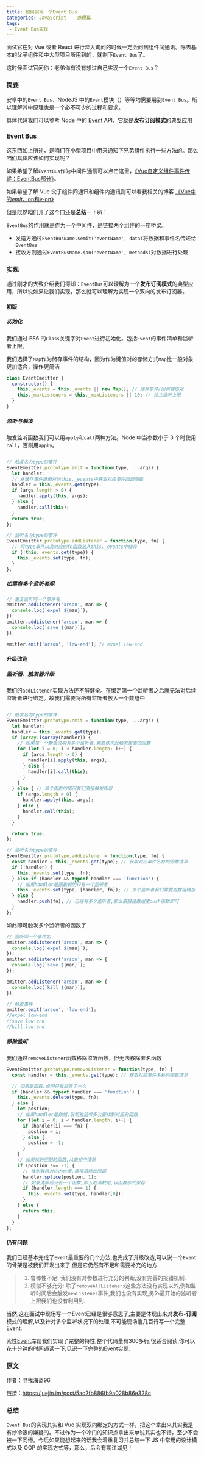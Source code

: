 ```yaml
---
title: 如何实现一个Event Bus
categories: JavaScript —— 原理篇
tags:
 - Event Bus实现
---
```


面试官在对 Vue 或者 React 进行深入询问的时候一定会问到组件间通讯。除去基本的父子组件和中大型项目所用到的，就剩下`Event Bus`了。

这时候面试官问你：老弟你有没有想过自己实现一个`Event Bus`？

<!--more-->

### 提要

安卓中的`Event Bus`、NodeJS 中的`Event`模块（）等等均需要用到`Event Bus`。所以理解其中原理也是一个必不可少的过程和要求。

具体代码我们可以参考 Node 中的 [Event](<http://nodejs.cn/api/events.html>) API，它就是**发布订阅模式**的典型应用

### Event Bus

这东西如上所述，是咱们在小型项目中用来通知下兄弟组件执行一些方法的。那么咱们具体应该如何实现呢？

如果希望了解`EventBus`作为中间件通信可以点击这里，[《Vue自定义组件事件传递：EventBus部分》](<https://juejin.im/post/5b2f2402f265da59b37e7ab1>)。

如果希望了解 Vue 父子组件间通讯和组件内通讯则可以看我相关的博客 [《Vue中的$emit、$on和v-on》]([https://burning-shadow.github.io/2019/03/22/Vue%E4%B8%AD%E7%9A%84$emit%E3%80%81$on%E5%92%8Cv-on/](https://burning-shadow.github.io/2019/03/22/Vue中的$emit、$on和v-on/))



但是既然咱们开了这个口还是**总结**一下叭：

`EventBus`的作用就是作为一个中间件，是链接两个组件的一座桥梁。

- 发送方通过`EventBusName.$emit('eventName', data)`将数据和事件名传递给`EventBus`
- 接收方则通过`EventBusName.$on('eventName', methods)`对数据进行处理

### 实现

通过刚才的大致介绍我们得知：`EventBus`可以理解为一个**发布订阅模式**的典型应用，所以说如果让我们实现，那么就可以理解为实现一个双向的发布订阅器。

#### 初版

##### 初始化

我们通过 ES6 的`Class`关键字对`Event`进行初始化。包括`Event`的事件清单和监听者上限。

我们选择了`Map`作为储存事件的结构，因为作为键值对的存储方式`Map`比一般对象更加适合，操作更简洁

```javascript
class EventEmeitter {
  constructor() {
    this._events = this._events || new Map(); // 储存事件/回调键值对
    this._maxListeners = this._maxListeners || 10; // 设立监听上限
  }
}
```

##### 监听与触发

触发监听函数我们可以用`apply`和`call`两种方法。Node 中当参数小于 3 个时使用`call`，否则用`apply`。

```javascript

// 触发名为type的事件
EventEmeitter.prototype.emit = function(type, ...args) {
  let handler;
  // 从储存事件键值对的this._events中获取对应事件回调函数
  handler = this._events.get(type);
  if (args.length > 0) {
    handler.apply(this, args);
  } else {
    handler.call(this);
  }
  return true;
};

// 监听名为type的事件
EventEmeitter.prototype.addListener = function(type, fn) {
  // 将type事件以及对应的fn函数放入this._events中储存
  if (!this._events.get(type)) {
    this._events.set(type, fn);
  }
};
```

##### 如果有多个监听者呢

```javascript
// 重复监听同一个事件名
emitter.addListener('arson', man => {
  console.log(`expel ${man}`);
});
emitter.addListener('arson', man => {
  console.log(`save ${man}`);
});

emitter.emit('arson', 'low-end'); // expel low-end
```

#### 升级改造

##### 监听器、触发器升级

我们的`addListener`实现方法还不够健全。在绑定第一个监听者之后就无法对后续监听者进行绑定。故我们需要将所有监听者放入一个数组中

```javascript

// 触发名为type的事件
EventEmeitter.prototype.emit = function(type, ...args) {
  let handler;
  handler = this._events.get(type);
  if (Array.isArray(handler)) {
    // 如果是一个数组说明有多个监听者,需要依次此触发里面的函数
    for (let i = 0; i < handler.length; i++) {
      if (args.length > 0) {
        handler[i].apply(this, args);
      } else {
        handler[i].call(this);
      }
    }
  } else { // 单个函数的情况我们直接触发即可
    if (args.length > 0) {
      handler.apply(this, args);
    } else {
      handler.call(this);
    }
  }

  return true;
};

// 监听名为type的事件
EventEmeitter.prototype.addListener = function(type, fn) {
  const handler = this._events.get(type); // 获取对应事件名称的函数清单
  if (!handler) {
    this._events.set(type, fn);
  } else if (handler && typeof handler === 'function') {
    // 如果handler是函数说明只有一个监听者
    this._events.set(type, [handler, fn]); // 多个监听者我们需要用数组储存
  } else {
    handler.push(fn); // 已经有多个监听者,那么直接往数组里push函数即可
  }
};

```

如此即可触发多个监听者的函数了

```javascript
// 监听同一个事件名
emitter.addListener('arson', man => {
  console.log(`expel ${man}`);
});
emitter.addListener('arson', man => {
  console.log(`save ${man}`);
});

emitter.addListener('arson', man => {
  console.log(`kill ${man}`);
});

// 触发事件
emitter.emit('arson', 'low-end');
//expel low-end
//save low-end
//kill low-end

```

##### 移除监听

我们通过`removeListener`函数移除监听函数，但无法移除匿名函数

```javascript
EventEmeitter.prototype.removeListener = function(type, fn) {
  const handler = this._events.get(type); // 获取对应事件名称的函数清单

  // 如果是函数,说明只被监听了一次
  if (handler && typeof handler === 'function') {
    this._events.delete(type, fn);
  } else {
    let postion;
    // 如果handler是数组,说明被监听多次要找到对应的函数
    for (let i = 0; i < handler.length; i++) {
      if (handler[i] === fn) {
        postion = i;
      } else {
        postion = -1;
      }
    }
    // 如果找到匹配的函数,从数组中清除
    if (postion !== -1) {
      // 找到数组对应的位置,直接清除此回调
      handler.splice(postion, 1);
      // 如果清除后只有一个函数,那么取消数组,以函数形式保存
      if (handler.length === 1) {
        this._events.set(type, handler[0]);
      }
    } else {
      return this;
    }
  }
};

```

#### 仍有问题

我们已经基本完成了`Event`最重要的几个方法,也完成了升级改造,可以说一个`Event`的骨架是被我们开发出来了,但是它仍然有不足和需要补充的地方.

> 1. 鲁棒性不足: 我们没有对参数进行充分的判断,没有完善的报错机制.
> 2. 模拟不够充分: 除了`removeAllListeners`这些方法没有实现以外,例如监听时间后会触发`newListener`事件,我们也没有实现,另外最开始的监听者上限我们也没有利用到.

当然,这在面试中现场写一个Event已经是很够意思了,主要是体现出来对**发布-订阅**模式的理解,以及针对多个监听状况下的处理,不可能现场撸几百行写一个完整Event.

索性[Event](https://link.juejin.im?target=https%3A%2F%2Fgithub.com%2FGozala%2Fevents%2Fblob%2Fmaster%2Fevents.js)库帮我们实现了完整的特性,整个代码量有300多行,很适合阅读,你可以花十分钟的时间通读一下,见识一下完整的Event实现.

### 原文

作者：寻找海蓝96

链接：https://juejin.im/post/5ac2fb886fb9a028b86e328c

### 总结

`Event Bus`的实现其实和 Vue 实现双向绑定的方式一样，把这个拿出来其实我是有炒冷饭的嫌疑的。不过作为一个冷门的知识点拿出来单说其实也不错，至少不会被一下问懵。今后如果能想起来的话我会着重复习并总结一下 JS 中常用的设计模式以及 OOP 的实现方式等，那么，后会有期江湖见！